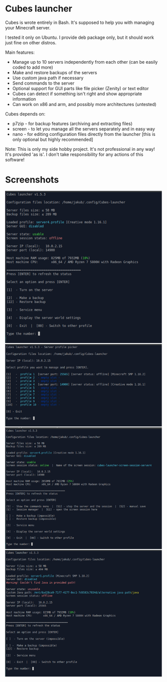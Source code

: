 # Cubes launcher
Cubes is wrote entirely in Bash. It's supposed to help you with managing your Minecraft server.

I tested it only on Ubuntu. I provide deb package only, but it should work just fine on other distros.

Main features:
- Manage up to 10 servers independently from each other (can be easily coded to add more)
- Make and restore backups of the servers
- Use custom java path if necessary
- Send commands to the server
- Optional support for GUI parts like file picker (Zenity) or text editor
- Cubes can detect if something isn't right and show appropriate information
- Can work on x86 and arm, and possibly more architectures (untested)

Cubes depends on:
 - p7zip - for backup features (archiving and extracting files)
 - screen - to let you manage all the servers separately and in easy way
 - nano - for editing configuration files directly from the launcher [this is only optional but highly recommended]

Note: This is only my side hobby project. It's not professional in any way!
It's provided 'as is'. I don't take responsibility for any actions of this software!


# Screenshots
![main menu](https://github.com/limoncia/Cubes/blob/main/readme%20screenshots/when%20offline.png)
![profile picker](https://github.com/limoncia/Cubes/blob/main/readme%20screenshots/profile%20picker.png)
![main menu when the server is running](https://github.com/limoncia/Cubes/blob/main/readme%20screenshots/when%20online.png)
![error when something's wrong](https://github.com/limoncia/Cubes/blob/main/readme%20screenshots/in%20case%20of%20an%20error%20it%20wont%20let%20you%20turn%20the%20server%20on.png)
